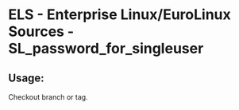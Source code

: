 # ELS - Enterprise Linux/EuroLinux Sources - SL_password_for_singleuser
 
## Usage:
  Checkout branch or tag.
